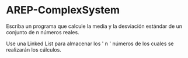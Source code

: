 # AREP-ComplexSystem
Escriba un programa que calcule la media y la desviación estándar de un conjunto de n números reales. 

Use una Linked List para almacenar los ' n ' números de los cuales se realizarán los cálculos. 

